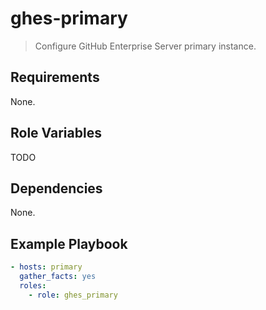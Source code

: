 # ghes-primary

> Configure GitHub Enterprise Server primary instance.

## Requirements

None.

## Role Variables

TODO

## Dependencies

None.

## Example Playbook

```yml
- hosts: primary
  gather_facts: yes
  roles:
    - role: ghes_primary
```
